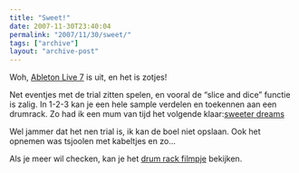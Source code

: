 ```yaml
---
title: "Sweet!"
date: 2007-11-30T23:40:04
permalink: "2007/11/30/sweet/"
tags: ["archive"]
layout: "archive-post"
---
```

Woh, [Ableton Live 7](http://www.ableton.com/ "http://www.ableton.com") is uit, en het is zotjes!

Net eventjes met de trial zitten spelen, en vooral de “slice and dice” functie is zalig. In 1-2-3 kan je een hele sample verdelen en toekennen aan een drumrack. Zo had ik een mum van tijd het volgende klaar:[sweeter dreams](http://www.donebysimon.be/download/audio/sweeterdreams.mp3)

Wel jammer dat het nen trial is, ik kan de boel niet opslaan. Ook het opnemen was tsjoolen met kabeltjes en zo…

Als je meer wil checken, kan je het [drum rack filmpje](http://www.ableton.com/live-7-whats-new "http://www.ableton.com/live-7-whats-new") bekijken.
